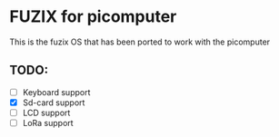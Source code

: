 # FUZIX for picomputer
This is the fuzix OS that has been ported to work with the picomputer

## TODO:
- [ ] Keyboard support
- [x] Sd-card support 
- [ ] LCD support
- [ ] LoRa support
